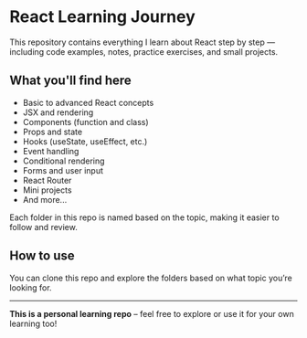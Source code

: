 # React Learning Journey

This repository contains everything I learn about React step by step — including code examples, notes, practice exercises, and small projects.

## What you'll find here

- Basic to advanced React concepts
- JSX and rendering
- Components (function and class)
- Props and state
- Hooks (useState, useEffect, etc.)
- Event handling
- Conditional rendering
- Forms and user input
- React Router
- Mini projects
- And more...

Each folder in this repo is named based on the topic, making it easier to follow and review.

## How to use

You can clone this repo and explore the folders based on what topic you’re looking for.  

---
**This is a personal learning repo** – feel free to explore or use it for your own learning too!
